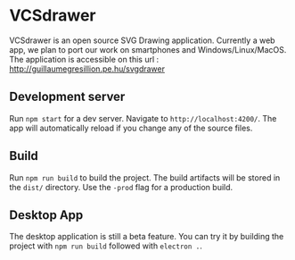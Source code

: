 # VCSdrawer

VCSdrawer is an open source SVG Drawing application. Currently a web app, we plan to port our work on smartphones and Windows/Linux/MacOS.
The application is accessible on this url : http://guillaumegresillion.pe.hu/svgdrawer

## Development server

Run `npm start` for a dev server. Navigate to `http://localhost:4200/`. The app will automatically reload if you change any of the source files.

## Build

Run `npm run build` to build the project. The build artifacts will be stored in the `dist/` directory. Use the `-prod` flag for a production build.

## Desktop App

The desktop application is still a beta feature. You can try it by building the project with `npm run build` followed with `electron .`.

